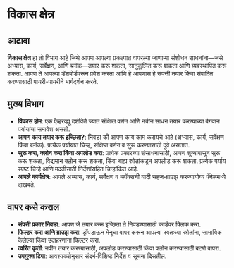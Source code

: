 # विकास क्षेत्र

## आढावा

**विकास क्षेत्र** हा तो विभाग आहे जिथे आपण आपल्या प्रकल्पात वापरल्या जाणाऱ्या संशोधन साधनांना—जसे अभ्यास, कार्य, सर्वेक्षण, आणि ब्लॉक—तयार करू शकता, सानुकूलित करू शकता आणि व्यवस्थापित करू शकता. आपण ते आपल्या डॅशबोर्डवरून प्रवेश करता आणि हे आपणास हे संपत्ती तयार किंवा संपादित करण्यासाठी पायरी-पायरीने मार्गदर्शन करते.

## मुख्य विभाग

- **विकास होम**: एक ऍव्हरव्ह्यू दर्शविते ज्यात संक्षिप्त वर्णन आणि नवीन साधन तयार करण्याच्या वेगवान पर्यायांचा समावेश असतो.
- **आपण काय तयार करू इच्छिता?**: निवडा की आपण काय काम करायचे आहे (अभ्यास, कार्य, सर्वेक्षण किंवा ब्लॉक). प्रत्येक पर्यायात चिन्ह, संक्षिप्त वर्णन व सुरू करण्यासाठी दुवे असतात.
- **सुरू करा, क्लोन करा किंवा अपलोड करा**: प्रत्येक प्रकारच्या संसाधनासाठी, आपण शून्यापासून सुरू करू शकता, विद्यमान क्लोन करू शकता, किंवा बाह्य स्रोतांकडून अपलोड करू शकता. प्रत्येक पर्याय स्पष्ट चिन्हे आणि मदतीसाठी निर्देशांसहित चिन्हांकित आहे.
- **आपले कार्यक्षेत्र**: आपले अभ्यास, कार्य, सर्वेक्षण व ब्लॉक्सची यादी सहज‑ब्राउझ करण्यायोग्य पॅनेलमध्ये दाखवते.

## वापर कसे कराल

- **संपत्ती प्रकार निवडा**: आपण जे तयार करू इच्छिता ते निवडण्यासाठी कार्डवर क्लिक करा.
- **फिल्टर करा आणि ब्राउझ करा**: ड्रॉपडाऊन मेनूचा वापर करून आपल्या स्वतःच्या स्रोतांना, सामायिक केलेल्या किंवा उदाहरणांना फिल्टर करा.
- **त्वरित कृती**: नवीन तयार करण्यासाठी, अपलोड करण्यासाठी किंवा क्लोन करण्यासाठी बटणे वापरा.
- **उपयुक्त टिपा**: आवश्यकतेनुसार संदर्भ‑विशिष्ट निर्देश व सूचना दिसतील.